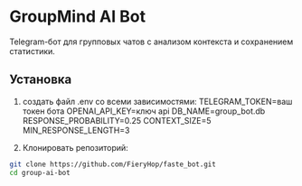 # GroupMind AI Bot

Telegram-бот для групповых чатов с анализом контекста и сохранением статистики.

## Установка
1. создать файл .env со всеми зависимостями:
TELEGRAM_TOKEN=ваш токен бота
OPENAI_API_KEY=ключ api
DB_NAME=group_bot.db
RESPONSE_PROBABILITY=0.25
CONTEXT_SIZE=5
MIN_RESPONSE_LENGTH=3

2. Клонировать репозиторий:
```bash
git clone https://github.com/FieryHop/faste_bot.git
cd group-ai-bot

